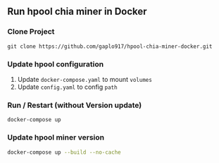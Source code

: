 ## Run hpool chia miner in Docker

### Clone Project
```
git clone https://github.com/gaplo917/hpool-chia-miner-docker.git
```

### Update hpool configuration

1. Update `docker-compose.yaml` to mount `volumes`
2. Update `config.yaml` to config `path`

### Run / Restart (without Version update)
```
docker-compose up
```

### Update hpool miner version

```sh
docker-compose up --build --no-cache
```